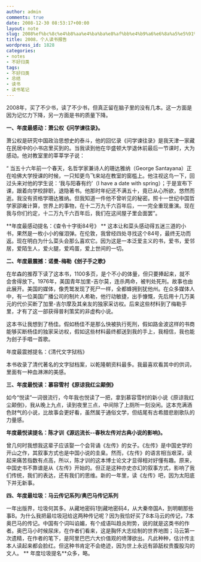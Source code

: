 ```yaml
---
author: admin
comments: true
date: 2008-12-30 08:53:17+00:00
layout: note
slug: 2008%ef%bc%8c%e4%b8%aa%e4%ba%ba%e8%af%bb%e4%b9%a6%e6%8a%a5%e5%91%8a
title: 2008，个人读书报告
wordpress_id: 1828
categories:
- notes
- 不好归类
tags:
- 不好归类
- 总结
- 读书
- 读书笔记
---
```


2008年，买了不少书，读了不少书，但真正留在脑子里的没有几本。这一方面是因为记忆力下降，另一方面是书的质量下降。

**一、年度最感动：萧公权《问学谏往录》。**

萧公权是研究中国政治思想史的泰斗，他的回忆录《问学谏往录》是我天津一家藏在民居中的小书店里买到的。当我读到他在华盛顿大学退休前最后一节课时，大为感动。他对教室里的莘莘学子说：

“ 当五十六年前一个春天，名哲学家兼诗人的珊达雅纳（George Santayana）正在哈佛大学授课的时候，一只知更鸟飞来站在教室的窗槛上。他注视这鸟一下，回过头来对他的学生说：‘我与阳春有约’（I have a date with spring）；于是宣布下课，跟着向学校辞职，退隐著书。他那时年纪还不满五十，竟已从心所欲，悠然而逝。我没有资格学珊达雅纳。但我知道一件他不曾听见的秘密。照十一世纪中国哲学家邵雍计算，世界上的事物，在十二万九千六百年后，一一完全重现重演。现在我与你们约定，十二万九千六百年后，我们在这间屋子里会面罢”。 

**年度最感动提名：《查令十字街84号》
**
这本让和菜头感动得五迷三道的小书，果然是一枚小小的催泪弹。在伦敦，我曾经四处寻找这个84号，最终无功而返。现在明白为什么菜头会那么喜欢它。因为这是一本泛爱主义的书，爱书，爱邻居，爱陌生人，爱火腿，爱鸡蛋，爱上世间的一切。

**二、年度最震撼：诺曼-梅勒《刽子手之歌》**

在牟森的推荐下读了这本书，1100多页，是个不小的体量，但只要捧起来，就不会舍得放下。1976年，美国青年加里-吉尔莫，连杀两命，被判处死刑。故事也由此展开。美国的媒体，像秃鹫发现了死尸一样，全都蜂拥到犹他州。在众多媒体人中，有一位美国广播公司的制片人希勒，他行动敏捷，出手慷慨，先后用十几万美元的代价买断了加里-吉尔摩及其亲友的独家采访权。后来这些材料到了梅勒手里，才有了这一部获得普利策奖的非虚构小说。

这本书让我想到了杨佳。假如杨佳不是那么快被执行死刑，假如路金波这样的书商能够买断杨佳的独家采访权，假如这些材料最终都送到我的手上，我相信，我也能为刽子手唱一首歌。

年度最震撼提名：《清代文字狱档》

本书收录了清代著名的文字狱档案，以乾隆朝资料最多。我最喜欢看其中的供词，里面有一种血淋淋的美感。

**三、年度最悦读：慕容雪村《原谅我红尘颠倒》**

如今“悦读”一词很流行，今年我也悦读了一把，拿到慕容雪村的新小说《原谅我红尘颠倒》，我从晚上九点，读到夜里三点，中间除了上厕所一刻没闲。这本充满酒色财气的小说，比故事会更好看，虽然属于通俗文学，但结尾有古希腊悲剧歌队的力量感。

**年度最悦读提名：陈才训《源远流长--春秋左传对古典小说的影响》。**

曾几何时我想我这辈子应该娶一个会背诵《左传》的女子。《左传》是中国史学的开山之作，其叙事方式也是中国小说的圭臬。然而，《左传》的语言相当艰深，读起来痛苦指数有点高，所以，陈才训的这本博士论文才显得相对好懂有趣。原来，中国史书不靠谱是从《左传》开始的。但正是这种亦史亦幻的叙事方式，影响了我们传统，我们的表达，还有我们的思维。新的一年里，读《左传》吧，因为太阳底下并无新事。

**四、年度最垃圾：马云传记系列/奥巴马传记系列**

一年出版界，垃圾何其多。从藏地密码1到藏地密码4，从大秦帝国A，到明朝那些事B。为什么我把最垃圾冠给这两种传记呢？因为我恰好买了8本马云的传记，7本奥巴马的传记。中国有个词叫谄媚，有个成语叫趋炎附势，说的就是这类书的作者。奥巴马小时候尿床，在作者们看来，这是胸怀大志绘制的世界地图；马云第一次遗精，在作者的笔下，是阿里巴巴六大价值观的喷薄欲出。凡此种种，估计传主本人读起来都会脸红。但这种书肯定不会绝迹，因为世上永远有舔舐权贵腹股沟的文人。
**
年度垃圾提名**众多，略。

